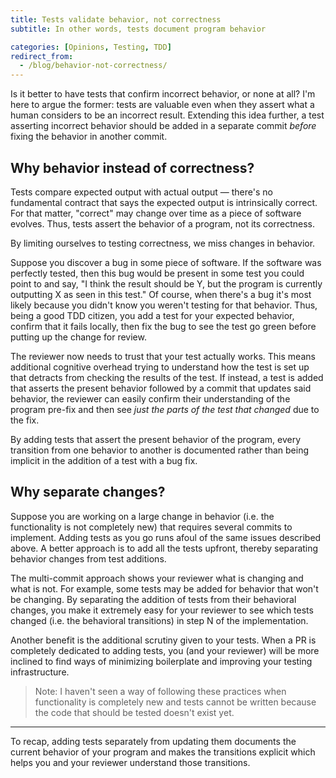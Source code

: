 ```yaml
---
title: Tests validate behavior, not correctness
subtitle: In other words, tests document program behavior

categories: [Opinions, Testing, TDD]
redirect_from:
  - /blog/behavior-not-correctness/
---
```


Is it better to have tests that confirm incorrect behavior, or none at all? I'm here to argue the
former: tests are valuable even when they assert what a human considers to be an incorrect result.
Extending this idea further, a test asserting incorrect behavior should be added in a separate
commit *before* fixing the behavior in another commit.

## Why behavior instead of correctness?

Tests compare expected output with actual output — there's no fundamental contract that says the
expected output is intrinsically correct. For that matter, "correct" may change over time as a piece
of software evolves. Thus, tests assert the behavior of a program, not its correctness.

By limiting ourselves to testing correctness, we miss changes in behavior.

Suppose you discover a bug in some piece of software. If the software was perfectly tested, then
this bug would be present in some test you could point to and say, "I think the result should be
Y, but the program is currently outputting X as seen in this test." Of course, when there's a bug
it's most likely because you didn't know you weren't testing for that behavior. Thus, being a good
TDD citizen, you add a test for your expected behavior, confirm that it fails locally, then fix the
bug to see the test go green before putting up the change for review.

The reviewer now needs to trust that your test actually works. This means additional cognitive
overhead trying to understand how the test is set up that detracts from checking the results of the
test. If instead, a test is added that asserts the present behavior followed by a commit that
updates said behavior, the reviewer can easily confirm their understanding of the program pre-fix
and then see *just the parts of the test that changed* due to the fix.

By adding tests that assert the present behavior of the program, every transition from one behavior
to another is documented rather than being implicit in the addition of a test with a bug fix.

## Why separate changes?

Suppose you are working on a large change in behavior (i.e. the functionality is not completely new)
that requires several commits to implement. Adding tests as you go runs afoul of the same issues
described above. A better approach is to add all the tests upfront, thereby separating behavior
changes from test additions.

The multi-commit approach shows your reviewer what is changing and what is not. For example, some
tests may be added for behavior that won't be changing. By separating the addition of tests from
their behavioral changes, you make it extremely easy for your reviewer to see which tests changed
(i.e. the behavioral transitions) in step N of the implementation.

Another benefit is the additional scrutiny given to your tests. When a PR is completely dedicated to
adding tests, you (and your reviewer) will be more inclined to find ways of minimizing boilerplate
and improving your testing infrastructure.

> Note: I haven't seen a way of following these practices when functionality is completely new and
> tests cannot be written because the code that should be tested doesn't exist yet.

---

To recap, adding tests separately from updating them documents the current behavior of your program
and makes the transitions explicit which helps you and your reviewer understand those transitions.
